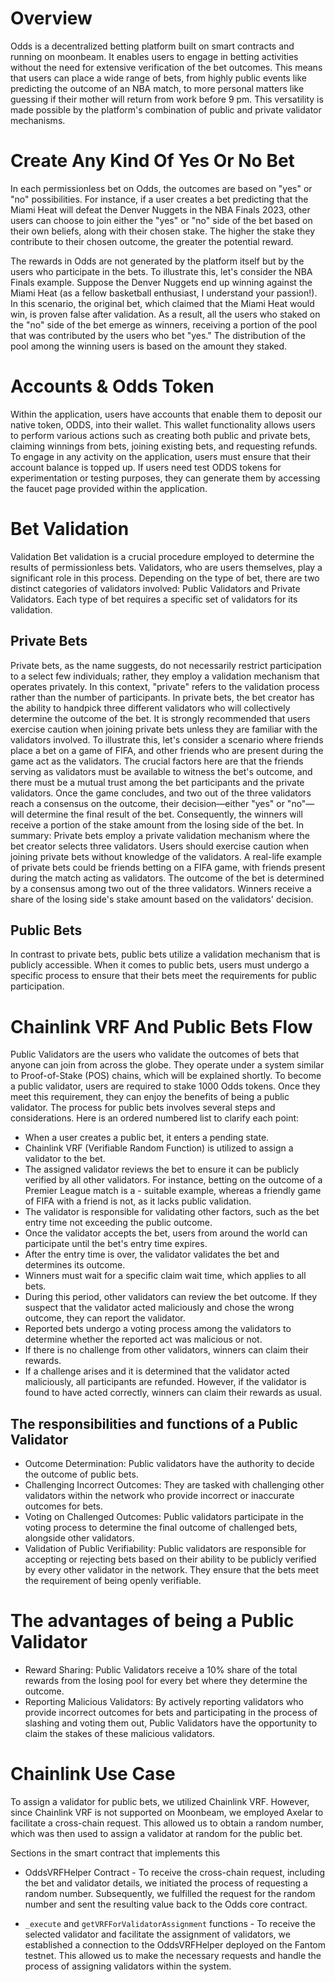 # Overview

Odds is a decentralized betting platform built on smart contracts and running on moonbeam. It enables users to engage in betting activities without the need for extensive verification of the bet outcomes. This means that users can place a wide range of bets, from highly public events like predicting the outcome of an NBA match, to more personal matters like guessing if their mother will return from work before 9 pm. This versatility is made possible by the platform's combination of public and private validator mechanisms.

# Create Any Kind Of Yes Or No Bet

In each permissionless bet on Odds, the outcomes are based on "yes" or "no" possibilities. For instance, if a user creates a bet predicting that the Miami Heat will defeat the Denver Nuggets in the NBA Finals 2023, other users can choose to join either the "yes" or "no" side of the bet based on their own beliefs, along with their chosen stake. The higher the stake they contribute to their chosen outcome, the greater the potential reward.

The rewards in Odds are not generated by the platform itself but by the users who participate in the bets. To illustrate this, let's consider the NBA Finals example. Suppose the Denver Nuggets end up winning against the Miami Heat (as a fellow basketball enthusiast, I understand your passion!). In this scenario, the original bet, which claimed that the Miami Heat would win, is proven false after validation. As a result, all the users who staked on the "no" side of the bet emerge as winners, receiving a portion of the pool that was contributed by the users who bet "yes." The distribution of the pool among the winning users is based on the amount they staked.

# Accounts & Odds Token

Within the application, users have accounts that enable them to deposit our native token, ODDS, into their wallet. This wallet functionality allows users to perform various actions such as creating both public and private bets, claiming winnings from bets, joining existing bets, and requesting refunds. To engage in any activity on the application, users must ensure that their account balance is topped up.
If users need test ODDS tokens for experimentation or testing purposes, they can generate them by accessing the faucet page provided within the application.

# Bet Validation

Validation
Bet validation is a crucial procedure employed to determine the results of permissionless bets. Validators, who are users themselves, play a significant role in this process. Depending on the type of bet, there are two distinct categories of validators involved: Public Validators and Private Validators. Each type of bet requires a specific set of validators for its validation.

## Private Bets

Private bets, as the name suggests, do not necessarily restrict participation to a select few individuals; rather, they employ a validation mechanism that operates privately. In this context, "private" refers to the validation process rather than the number of participants.
In private bets, the bet creator has the ability to handpick three different validators who will collectively determine the outcome of the bet. It is strongly recommended that users exercise caution when joining private bets unless they are familiar with the validators involved.
To illustrate this, let's consider a scenario where friends place a bet on a game of FIFA, and other friends who are present during the game act as the validators. The crucial factors here are that the friends serving as validators must be available to witness the bet's outcome, and there must be a mutual trust among the bet participants and the private validators.
Once the game concludes, and two out of the three validators reach a consensus on the outcome, their decision—either "yes" or "no"—will determine the final result of the bet. Consequently, the winners will receive a portion of the stake amount from the losing side of the bet.
In summary: Private bets employ a private validation mechanism where the bet creator selects three validators. Users should exercise caution when joining private bets without knowledge of the validators. A real-life example of private bets could be friends betting on a FIFA game, with friends present during the match acting as validators. The outcome of the bet is determined by a consensus among two out of the three validators. Winners receive a share of the losing side's stake amount based on the validators' decision.

## Public Bets

In contrast to private bets, public bets utilize a validation mechanism that is publicly accessible. When it comes to public bets, users must undergo a specific process to ensure that their bets meet the requirements for public participation.

# Chainlink VRF And Public Bets Flow

Public Validators are the users who validate the outcomes of bets that anyone can join from across the globe. They operate under a system similar to Proof-of-Stake (POS) chains, which will be explained shortly.
To become a public validator, users are required to stake 1000 Odds tokens. Once they meet this requirement, they can enjoy the benefits of being a public validator.
The process for public bets involves several steps and considerations. Here is an ordered numbered list to clarify each point:

- When a user creates a public bet, it enters a pending state.
- Chainlink VRF (Verifiable Random Function) is utilized to assign a validator to the bet.
- The assigned validator reviews the bet to ensure it can be publicly verified by all other validators. For instance, betting on the outcome of a Premier League match is a - suitable example, whereas a friendly game of FIFA with a friend is not, as it lacks public validation.
- The validator is responsible for validating other factors, such as the bet entry time not exceeding the public outcome.
- Once the validator accepts the bet, users from around the world can participate until the bet's entry time expires.
- After the entry time is over, the validator validates the bet and determines its outcome.
- Winners must wait for a specific claim wait time, which applies to all bets.
- During this period, other validators can review the bet outcome. If they suspect that the validator acted maliciously and chose the wrong outcome, they can report the validator.
- Reported bets undergo a voting process among the validators to determine whether the reported act was malicious or not.
- If there is no challenge from other validators, winners can claim their rewards.
- If a challenge arises and it is determined that the validator acted maliciously, all participants are refunded. However, if the validator is found to have acted correctly, winners can claim their rewards as usual.

## The responsibilities and functions of a Public Validator

- Outcome Determination: Public validators have the authority to decide the outcome of public bets.
- Challenging Incorrect Outcomes: They are tasked with challenging other validators within the network who provide incorrect or inaccurate outcomes for bets.
- Voting on Challenged Outcomes: Public validators participate in the voting process to determine the final outcome of challenged bets, alongside other validators.
- Validation of Public Verifiability: Public validators are responsible for accepting or rejecting bets based on their ability to be publicly verified by every other validator in the network. They ensure that the bets meet the requirement of being openly verifiable.

# The advantages of being a Public Validator

- Reward Sharing: Public Validators receive a 10% share of the total rewards from the losing pool for every bet where they determine the outcome.
- Reporting Malicious Validators: By actively reporting validators who provide incorrect outcomes for bets and participating in the process of slashing and voting them out, Public Validators have the opportunity to claim the stakes of these malicious validators.

# Chainlink Use Case

To assign a validator for public bets, we utilized Chainlink VRF. However, since Chainlink VRF is not supported on Moonbeam, we employed Axelar to facilitate a cross-chain request. This allowed us to obtain a random number, which was then used to assign a validator at random for the public bet.

Sections in the smart contract that implements this

- OddsVRFHelper Contract -
  To receive the cross-chain request, including the bet and validator details, we initiated the process of requesting a random number. Subsequently, we fulfilled the request for the random number and sent the resulting value back to the Odds core contract.

- `_execute` and `getVRFForValidatorAssignment` functions -
  To receive the selected validator and facilitate the assignment of validators, we established a connection to the OddsVRFHelper deployed on the Fantom testnet. This allowed us to make the necessary requests and handle the process of assigning validators within the system.
